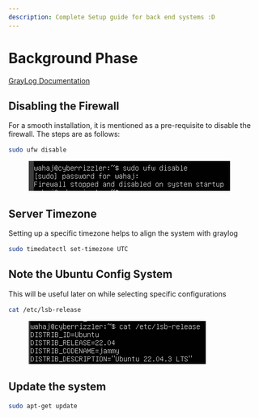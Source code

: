 ```yaml
---
description: Complete Setup guide for back end systems :D
---
```


# Background Phase

[GrayLog Documentation](https://go2docs.graylog.org/5-0/downloading\_and\_installing\_graylog/ubuntu\_installation.html)&#x20;

## Disabling the Firewall

For a smooth installation, it is mentioned as a pre-requisite to disable the firewall. The steps are as follows:

```bash
sudo ufw disable
```

<figure><img src="../.gitbook/assets/image (10).png" alt=""><figcaption></figcaption></figure>

## Server Timezone

Setting up a specific timezone helps to align the system with graylog

```bash
sudo timedatectl set-timezone UTC
```

## Note the Ubuntu Config System

This will be useful later on while selecting specific configurations

```bash
cat /etc/lsb-release
```

<figure><img src="../.gitbook/assets/image (21).png" alt=""><figcaption></figcaption></figure>

## Update the system

```bash
sudo apt-get update
```

